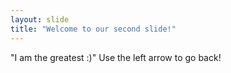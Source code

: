 ```yaml
---
layout: slide
title: "Welcome to our second slide!"
---
```

"I am the greatest :)"
Use the left arrow to go back!
